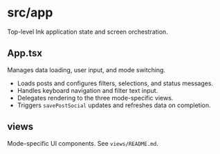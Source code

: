 # src/app

Top-level Ink application state and screen orchestration.

## App.tsx
Manages data loading, user input, and mode switching.
- Loads posts and configures filters, selections, and status messages.
- Handles keyboard navigation and filter text input.
- Delegates rendering to the three mode-specific views.
- Triggers `savePostSocial` updates and refreshes data on completion.

## views
Mode-specific UI components. See `views/README.md`.
